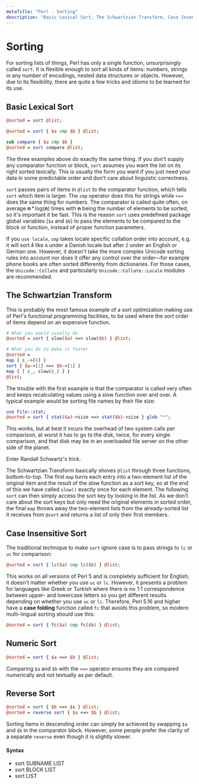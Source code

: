 ```yaml
---
metaTitle: "Perl - Sorting"
description: "Basic Lexical Sort, The Schwartzian Transform, Case Insensitive Sort, Numeric Sort, Reverse Sort"
---
```


# Sorting


For sorting lists of things, Perl has only a single function, unsurprisingly called `sort`. It is flexible enough to sort all kinds of items: numbers, strings in any number of encodings, nested data structures or objects. However, due to its flexibility, there are quite a few tricks and idioms to be learned for its use.



## Basic Lexical Sort


```perl
@sorted = sort @list;

@sorted = sort { $a cmp $b } @list;

sub compare { $a cmp $b }
@sorted = sort compare @list;

```

The three examples above do exactly the same thing. If you don't supply any comparator function or block, `sort` assumes you want the list on its right sorted lexically. This is usually the form you want if you just need your data in some predictable order and don't care about linguistic correctness.

`sort` passes pairs of items in `@list` to the comparator function, which tells `sort` which item is larger. The `cmp` operator does this for strings while `<=>` does the same thing for numbers. The comparator is called quite often, on average **n** * log(**n**) times with **n** being the number of elements to be sorted, so it's important it be fast. This is the reason `sort` uses predefined package global variables (`$a` and `$b`) to pass the elements to be compared to the block or function, instead of proper function parameters.

If you `use locale`, `cmp` takes locale specific collation order into account, e.g. it will sort `Å` like `A` under a Danish locale but after `Z` under an English or German one. However, it doesn't take the more complex Unicode sorting rules into account nor does it offer any control over the order—for example phone books are often sorted differently from dictionaries. For those cases, the `Unicode::Collate` and particularly `Unicode::Collate::Locale` modules are recommended.



## The Schwartzian Transform


This is probably the most famous example of a sort optimization making use of Perl's functional programming facilities, to be used where the sort order of items depend on an expensive function.

```perl
# What you would usually do
@sorted = sort { slow($a) <=> slow($b) } @list;

# What you do to make it faster
@sorted =
map { $_->[0] }
sort { $a->[1] <=> $b->[1] }
map { [ $_, slow($_) ] }
@list;

```

The trouble with the first example is that the comparator is called very often and keeps recalculating values using a slow function over and over. A typical example would be sorting file names by their file size:

```perl
use File::stat;
@sorted = sort { stat($a)->size <=> stat($b)->size } glob "*";

```

This works, but at best it incurs the overhead of two system calls per comparison, at worst it has to go to the disk, twice, for every single comparison, and that disk may be in an overloaded file server on the other side of the planet.

Enter Randall Schwartz's trick.

The Schwartzian Transform basically shoves `@list` through three functions, bottom-to-top. The first `map` turns each entry into a two-element list of the original item and the result of the slow function as a sort key, so at the end of this we have called `slow()` exactly once for each element. The following `sort` can then simply access the sort key by looking in the list. As we don't care about the sort keys but only need the original elements in sorted order, the final `map` throws away the two-element lists from the already-sorted list it receives from `@sort` and returns a list of only their first members.



## Case Insensitive Sort


The traditional technique to make `sort` ignore case is to pass strings to `lc` or `uc` for comparison:

```perl
@sorted = sort { lc($a) cmp lc($b) } @list;

```

This works on all versions of Perl 5 and is completely sufficient for English; it doesn't matter whether you use `uc` or `lc`. However, it presents a problem for languages like Greek or Turkish where there is no 1:1 correspondence between upper- and lowercase letters so you get different results depending on whether you use `uc` or `lc`. Therefore, Perl 5.16 and higher have a **case folding** function called `fc` that avoids this problem, so modern multi-lingual sorting should use this:

```perl
@sorted = sort { fc($a) cmp fc($b) } @list;

```



## Numeric Sort


```perl
@sorted = sort { $a <=> $b } @list;

```

Comparing `$a` and `$b` with the `<=>` operator ensures they are compared numerically and not textually as per default.



## Reverse Sort


```perl
@sorted = sort { $b <=> $a } @list;
@sorted = reverse sort { $a <=> $b } @list;

```

Sorting items in descending order can simply be achieved by swapping `$a` and `$b` in the comparator block. However, some people prefer the clarity of a separate `reverse` even though it is slightly slower.



#### Syntax


- sort SUBNAME LIST
- sort BLOCK LIST
- sort LIST

